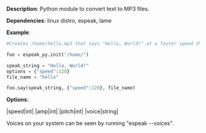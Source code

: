 **Description**: Python module to convert text to MP3 files.

**Dependencies**: linux distro, espeak, lame

**Example**:
```python
#Creates /home/hello.mp3 that says "Hello, World!" at a faster speed than default.

foo = espeak_py.init("/home/")

speak_string = "Hello, World!"
options = {"speed":120}
file_name = "hello"

foo.say(speak_string, {"speed":120}, file_name)
```

**Options**:

|speed|int|
|amp|int|
|pitch|int|
|voice|string|

Voices on your system can be seen by running "espeak --voices".
